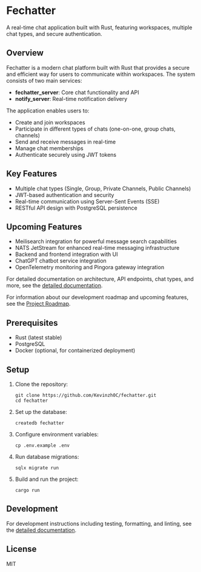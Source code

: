 # Fechatter

A real-time chat application built with Rust, featuring workspaces, multiple chat types, and secure authentication.

## Overview

Fechatter is a modern chat platform built with Rust that provides a secure and efficient way for users to communicate within workspaces. The system consists of two main services:

- **fechatter_server**: Core chat functionality and API
- **notify_server**: Real-time notification delivery

The application enables users to:

- Create and join workspaces
- Participate in different types of chats (one-on-one, group chats, channels)
- Send and receive messages in real-time
- Manage chat memberships
- Authenticate securely using JWT tokens

## Key Features

- Multiple chat types (Single, Group, Private Channels, Public Channels)
- JWT-based authentication and security
- Real-time communication using Server-Sent Events (SSE)
- RESTful API design with PostgreSQL persistence

## Upcoming Features

- Meilisearch integration for powerful message search capabilities
- NATS JetStream for enhanced real-time messaging infrastructure
- Backend and frontend integration with UI
- ChatGPT chatbot service integration
- OpenTelemetry monitoring and Pingora gateway integration

For detailed documentation on architecture, API endpoints, chat types, and more, see the [detailed documentation](./docs/detailed_documentation.md).

For information about our development roadmap and upcoming features, see the [Project Roadmap](./docs/roadmap.md).

## Prerequisites

- Rust (latest stable)
- PostgreSQL
- Docker (optional, for containerized deployment)

## Setup

1. Clone the repository:

   ```
   git clone https://github.com/Kevinzh0C/fechatter.git
   cd fechatter
   ```
2. Set up the database:

   ```
   createdb fechatter
   ```
3. Configure environment variables:

   ```
   cp .env.example .env
   ```
4. Run database migrations:

   ```
   sqlx migrate run
   ```
5. Build and run the project:

   ```
   cargo run
   ```

## Development

For development instructions including testing, formatting, and linting, see the [detailed documentation](./docs/detailed_documentation.md).

## License

MIT
